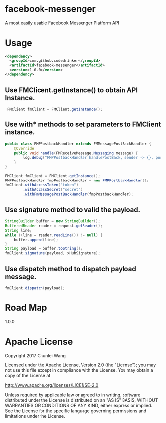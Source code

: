 # facebook-messenger
A most easily usable Facebook Messenger Platform API

# Usage

```xml
<dependency>
  <groupId>com.github.codedrinker</groupId>
  <artifactId>facebook-messenger</artifactId>
  <version>1.0.0</version>
</dependency>
```
## Use FMClicent.getInstance() to obtain API Instance.

```java
 FMClient fmClient = FMClient.getInstance();
```
## Use with* methods to set parameters to FMClient instance. 

```java
public class FMPPostbackHandler extends FMMessagePostBackHandler {
    @Override
    public void handle(FMReceiveMessage.Messaging message) {
        log.debug("FMPPostbackHandler handlePostBack, sender -> {}, postback -> {}", message.getSender(), message);
    }
}
```
```java
FMClient fmClient = FMClient.getInstance();
FMPPostbackHandler fmpPostbackHandler = new FMPPostbackHandler();
fmClient.withAccessToken("token")
        .withAccessSecret("secret")
        .withFmMessagePostBackHandler(fmpPostbackHandler);
```
## Use signature method to valid the payload.

```java
StringBuilder buffer = new StringBuilder();
BufferedReader reader = request.getReader();
String line;
while ((line = reader.readLine()) != null) {
    buffer.append(line);
}
String payload = buffer.toString();
fmClient.signature(payload, xHubSignature);
```
## Use dispatch method to dispatch payload message.

```java
fmClient.dispatch(payload);
```

# Road Map
1.0.0

# Apache License
Copyright 2017 Chunlei Wang

Licensed under the Apache License, Version 2.0 (the "License");
you may not use this file except in compliance with the License.
You may obtain a copy of the License at

   http://www.apache.org/licenses/LICENSE-2.0

Unless required by applicable law or agreed to in writing, software
distributed under the License is distributed on an "AS IS" BASIS,
WITHOUT WARRANTIES OR CONDITIONS OF ANY KIND, either express or implied.
See the License for the specific language governing permissions and
limitations under the License.
